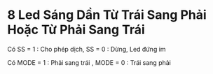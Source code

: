# 8 Led Sáng Dần Từ Trái Sang Phải Hoặc Từ Phải Sang Trái

Có SS = 1 : Cho phép dịch, SS = 0 : Dừng, Led đứng im

Có MODE = 1 : Phải sang trái , MODE = 0 : Trái sang phải
